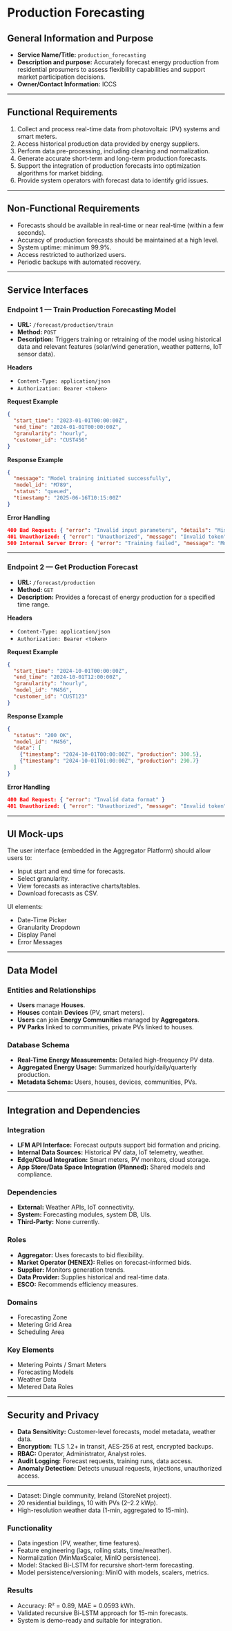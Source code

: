 # Production Forecasting

## General Information and Purpose
- **Service Name/Title:** `production_forecasting`
- **Description and purpose:** Accurately forecast energy production from residential prosumers to assess flexibility capabilities and support market participation decisions.
- **Owner/Contact Information:** ICCS

---

## Functional Requirements
1. Collect and process real-time data from photovoltaic (PV) systems and smart meters.  
2. Access historical production data provided by energy suppliers.  
3. Perform data pre-processing, including cleaning and normalization.  
4. Generate accurate short-term and long-term production forecasts.  
5. Support the integration of production forecasts into optimization algorithms for market bidding.  
6. Provide system operators with forecast data to identify grid issues.  

---

## Non-Functional Requirements
- Forecasts should be available in real-time or near real-time (within a few seconds).  
- Accuracy of production forecasts should be maintained at a high level.  
- System uptime: minimum 99.9%.  
- Access restricted to authorized users.  
- Periodic backups with automated recovery.  

---

## Service Interfaces

### Endpoint 1 — Train Production Forecasting Model
- **URL:** `/forecast/production/train`  
- **Method:** `POST`  
- **Description:** Triggers training or retraining of the model using historical data and relevant features (solar/wind generation, weather patterns, IoT sensor data).  

**Headers**  
- `Content-Type: application/json`  
- `Authorization: Bearer <token>`  

**Request Example**
```json
{
  "start_time": "2023-01-01T00:00:00Z",
  "end_time": "2024-01-01T00:00:00Z",
  "granularity": "hourly",
  "customer_id": "CUST456"
}
```

**Response Example**
```json
{
  "message": "Model training initiated successfully",
  "model_id": "M789",
  "status": "queued",
  "timestamp": "2025-06-16T10:15:00Z"
}
```

**Error Handling**
```json
400 Bad Request: { "error": "Invalid input parameters", "details": "Missing start_time or invalid granularity" }
401 Unauthorized: { "error": "Unauthorized", "message": "Invalid token" }
500 Internal Server Error: { "error": "Training failed", "message": "Model could not be trained due to internal error" }
```

---

### Endpoint 2 — Get Production Forecast
- **URL:** `/forecast/production`  
- **Method:** `GET`  
- **Description:** Provides a forecast of energy production for a specified time range.  

**Headers**  
- `Content-Type: application/json`  
- `Authorization: Bearer <token>`  

**Request Example**
```json
{
  "start_time": "2024-10-01T00:00:00Z",
  "end_time": "2024-10-01T12:00:00Z",
  "granularity": "hourly",
  "model_id": "M456",
  "customer_id": "CUST123"
}
```

**Response Example**
```json
{
  "status": "200 OK",
  "model_id": "M456",
  "data": [
    {"timestamp": "2024-10-01T00:00:00Z", "production": 300.5},
    {"timestamp": "2024-10-01T01:00:00Z", "production": 290.7}
  ]
}
```

**Error Handling**
```json
400 Bad Request: { "error": "Invalid data format" }
401 Unauthorized: { "error": "Unauthorized", "message": "Invalid token" }
```

---

## UI Mock-ups
The user interface (embedded in the Aggregator Platform) should allow users to:  
- Input start and end time for forecasts.  
- Select granularity.  
- View forecasts as interactive charts/tables.  
- Download forecasts as CSV.  

UI elements:  
- Date-Time Picker  
- Granularity Dropdown  
- Display Panel  
- Error Messages  

---

## Data Model

### Entities and Relationships
- **Users** manage **Houses**.  
- **Houses** contain **Devices** (PV, smart meters).  
- **Users** can join **Energy Communities** managed by **Aggregators**.  
- **PV Parks** linked to communities, private PVs linked to houses.  

### Database Schema
- **Real-Time Energy Measurements:** Detailed high-frequency PV data.  
- **Aggregated Energy Usage:** Summarized hourly/daily/quarterly production.  
- **Metadata Schema:** Users, houses, devices, communities, PVs.  

---

## Integration and Dependencies

### Integration
- **LFM API Interface:** Forecast outputs support bid formation and pricing.  
- **Internal Data Sources:** Historical PV data, IoT telemetry, weather.  
- **Edge/Cloud Integration:** Smart meters, PV monitors, cloud storage.  
- **App Store/Data Space Integration (Planned):** Shared models and compliance.  

### Dependencies
- **External:** Weather APIs, IoT connectivity.  
- **System:** Forecasting modules, system DB, UIs.  
- **Third-Party:** None currently.  

### Roles
- **Aggregator:** Uses forecasts to bid flexibility.  
- **Market Operator (HENEX):** Relies on forecast-informed bids.  
- **Supplier:** Monitors generation trends.  
- **Data Provider:** Supplies historical and real-time data.  
- **ESCO:** Recommends efficiency measures.  

### Domains
- Forecasting Zone  
- Metering Grid Area  
- Scheduling Area  

### Key Elements
- Metering Points / Smart Meters  
- Forecasting Models  
- Weather Data  
- Metered Data Roles  

---

## Security and Privacy
- **Data Sensitivity:** Customer-level forecasts, model metadata, weather data.  
- **Encryption:** TLS 1.2+ in transit, AES-256 at rest, encrypted backups.  
- **RBAC:** Operator, Administrator, Analyst roles.  
- **Audit Logging:** Forecast requests, training runs, data access.  
- **Anomaly Detection:** Detects unusual requests, injections, unauthorized access.  

---
- Dataset: Dingle community, Ireland (StoreNet project).  
- 20 residential buildings, 10 with PVs (2–2.2 kWp).  
- High-resolution weather data (1-min, aggregated to 15-min).  

### Functionality
- Data ingestion (PV, weather, time features).  
- Feature engineering (lags, rolling stats, time/weather).  
- Normalization (MinMaxScaler, MinIO persistence).  
- Model: Stacked Bi-LSTM for recursive short-term forecasting.  
- Model persistence/versioning: MinIO with models, scalers, metrics.  

### Results
- Accuracy: R² = 0.89, MAE = 0.0593 kWh.  
- Validated recursive Bi-LSTM approach for 15-min forecasts.  
- System is demo-ready and suitable for integration.    
